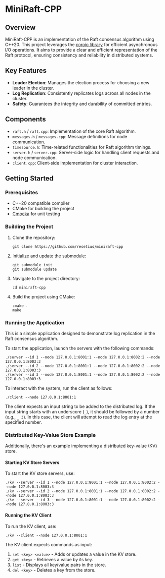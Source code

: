 # MiniRaft-CPP

## Overview
MiniRaft-CPP is an implementation of the Raft consensus algorithm using C++20. This project leverages the [coroio library](https://github.com/resetius/coroio) for efficient asynchronous I/O operations. It aims to provide a clear and efficient representation of the Raft protocol, ensuring consistency and reliability in distributed systems.


## Key Features
- **Leader Election**: Manages the election process for choosing a new leader in the cluster.
- **Log Replication**: Consistently replicates logs across all nodes in the cluster.
- **Safety**: Guarantees the integrity and durability of committed entries.

## Components
- `raft.h` / `raft.cpp`: Implementation of the core Raft algorithm.
- `messages.h` / `messages.cpp`: Message definitions for node communication.
- `timesource.h`: Time-related functionalities for Raft algorithm timings.
- `server.h` / `server.cpp`: Server-side logic for handling client requests and node communication.
- `client.cpp`: Client-side implementation for cluster interaction.

## Getting Started

### Prerequisites
- C++20 compatible compiler
- CMake for building the project
- [Cmocka](https://cmocka.org/) for unit testing

### Building the Project
1. Clone the repository: 
   ```
   git clone https://github.com/resetius/miniraft-cpp
   ```
2. Initialize and update the submodule:
   ```
   git submodule init
   git submodule update
   ```
3. Navigate to the project directory: 
   ```
   cd miniraft-cpp
   ```
4. Build the project using CMake: 
   ```
   cmake .
   make
   ```

### Running the Application

This is a simple application designed to demonstrate log replication in the Raft consensus algorithm. 

To start the application, launch the servers with the following commands:
```
./server --id 1 --node 127.0.0.1:8001:1 --node 127.0.0.1:8002:2 --node 127.0.0.1:8003:3
./server --id 2 --node 127.0.0.1:8001:1 --node 127.0.0.1:8002:2 --node 127.0.0.1:8003:3
./server --id 3 --node 127.0.0.1:8001:1 --node 127.0.0.1:8002:2 --node 127.0.0.1:8003:3
```

To interact with the system, run the client as follows:
```
./client --node 127.0.0.1:8001:1
```
The client expects an input string to be added to the distributed log. If the input string starts with an underscore (`_`), it should be followed by a number (e.g., `_ 3`). In this case, the client will attempt to read the log entry at the specified number.


### Distributed Key-Value Store Example

Additionally, there's an example implementing a distributed key-value (KV) store. 

#### Starting KV Store Servers

To start the KV store servers, use:
```
./kv --server --id 1 --node 127.0.0.1:8001:1 --node 127.0.0.1:8002:2 --node 127.0.0.1:8003:3
./kv --server --id 2 --node 127.0.0.1:8001:1 --node 127.0.0.1:8002:2 --node 127.0.0.1:8003:3
./kv --server --id 3 --node 127.0.0.1:8001:1 --node 127.0.0.1:8002:2 --node 127.0.0.1:8003:3
```

#### Running the KV Client

To run the KV client, use:
```
./kv --client --node 127.0.0.1:8001:1
```
The KV client expects commands as input:
1. `set <key> <value>` - Adds or updates a value in the KV store.
2. `get <key>` - Retrieves a value by its key.
3. `list` - Displays all key/value pairs in the store.
4. `del <key>` - Deletes a key from the store.
